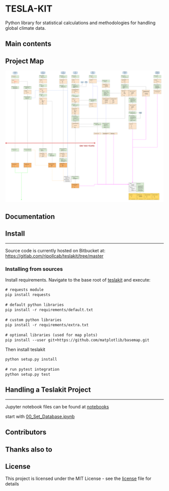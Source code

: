 # TESLA-KIT 

Python library for statistical calculations and methodologies for handling global climate data.

## Main contents


## Project Map

![picture](docs/img/map.svg)

## Documentation


## Install 
- - -

Source code is currently hosted on Bitbucket at: https://gitlab.com/ripollcab/teslakit/tree/master 

### Installing from sources

Install requirements. Navigate to the base root of [teslakit](./) and execute:


```
# requests module
pip install requests

# default python libraries 
pip install -r requirements/default.txt

# custom python libraries 
pip install -r requirements/extra.txt

# optional libraries (used for map plots)
pip install --user git+https://github.com/matplotlib/basemap.git

```

Then install teslakit

```
python setup.py install

# run pytest integration
python setup.py test
```



## Handling a Teslakit Project 
- - -

Jupyter notebook files can be found at [notebooks](scripts/notebooks)

start with [00_Set_Database.ipynb](scripts/notebooks/00_Set_Database.ipynb)


## Contributors


## Thanks also to


## License

This project is licensed under the MIT License - see the [license](LICENSE.txt) file for details




